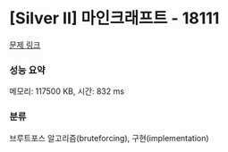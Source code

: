 # [Silver II] 마인크래프트 - 18111 

[문제 링크](https://www.acmicpc.net/problem/18111) 

### 성능 요약

메모리: 117500 KB, 시간: 832 ms

### 분류

브루트포스 알고리즘(bruteforcing), 구현(implementation)

